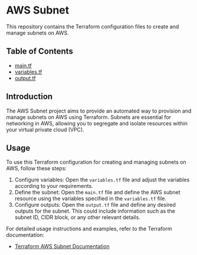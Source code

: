 # AWS Subnet

This repository contains the Terraform configuration files to create and manage subnets on AWS.

## Table of Contents

- [main.tf](main.tf)
- [variables.tf](variables.tf)
- [output.tf](output.tf)

## Introduction

The AWS Subnet project aims to provide an automated way to provision and manage subnets on AWS using Terraform. Subnets are essential for networking in AWS, allowing you to segregate and isolate resources within your virtual private cloud (VPC).

## Usage

To use this Terraform configuration for creating and managing subnets on AWS, follow these steps:

1. Configure variables: Open the `variables.tf` file and adjust the variables according to your requirements.
2. Define the subnet: Open the `main.tf` file and define the AWS subnet resource using the variables specified in the `variables.tf` file.
3. Configure outputs: Open the `output.tf` file and define any desired outputs for the subnet. This could include information such as the subnet ID, CIDR block, or any other relevant details.

For detailed usage instructions and examples, refer to the Terraform documentation:

- [Terraform AWS Subnet Documentation](https://registry.terraform.io/providers/hashicorp/aws/latest/docs/resources/subnet)

